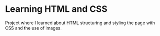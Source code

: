 # Learning HTML and CSS

Project where I learned about HTML structuring and styling the page with CSS and the use of images.
